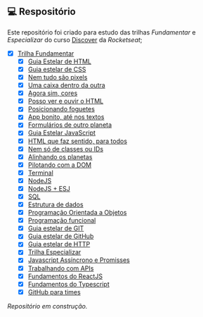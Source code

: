 ## 💻 Respositório

Este repositório foi criado para estudo das trilhas *Fundamentar* e *Especializar* do curso [Discover](https://app.rocketseat.com.br/discover) da *Rocketseat*;


- [X] [Trilha Fundamentar](https://github.com/andrademech/rocketseat/tree/main/Fundamentar)
	- [X] [Guia Estelar de HTML](https://github.com/andrademech/rocketseat/tree/main/Fundamentar/1-guia-estelar-de-HTML)
   	- [X] [Guia estelar de CSS](https://github.com/andrademech/rocketseat/tree/main/Fundamentar/2-guia-estelar-de-CSS)
   	- [X] [Nem tudo são pixels](https://github.com/andrademech/rocketseat/tree/main/Fundamentar/3-nem-tudo-sao-pixels)
   	- [X] [Uma caixa dentro da outra](https://github.com/andrademech/rocketseat/tree/main/Fundamentar/4-uma-caixa-dentro-da-outra)
	- [X] [Agora sim, cores](https://github.com/andrademech/rocketseat/tree/main/Fundamentar/5-agora-sim-cores)
	- [X] [Posso ver e ouvir o HTML](https://github.com/andrademech/rocketseat/tree/main/Fundamentar/6-posso-ver-e-ouvir-o-HTML)
	- [X] [Posicionando foguetes](https://github.com/andrademech/rocketseat/tree/main/Fundamentar/7-posicionando-foguetes)
	- [X] [App bonito, até nos textos](https://github.com/andrademech/rocketseat/tree/main/Fundamentar/8-app-bonito-ate-nos-textos)
	- [X] [Formulários de outro planeta](https:/github.com/andrademech/rocketseat/tree/main/Fundamentar/9-formularios-de-outro-planeta)
	- [X] [Guia Estelar JavaScript](https:/github.com/andrademech/rocketseat/tree/main/Fundamentar/10-guia-estelar-de-javascript)
	- [X] [HTML que faz sentido, para todos](https:/github.com/andrademech/rocketseat/tree/main/Fundamentar/11-HTML-que-faz-sentido-para-todos)
	- [X] [Nem só de classes ou IDs](https:/github.com/andrademech/rocketseat/tree/main/Fundamentar/12-nem-so-de-classes-ou-IDs)
	- [X] [Alinhando os planetas](https:/github.com/andrademech/rocketseat/tree/main/Fundamentar/13-alinhando-os-planetas)
	- [X] [Pilotando com a DOM](https:/github.com/andrademech/rocketseat/tree/main/Fundamentar/14-pilotando-com-a-DOM)
	- [X] [Terminal](https:/github.com/andrademech/rocketseat/tree/main/Fundamentar/15-terminal)
	- [X] [NodeJS](https:/github.com/andrademech/rocketseat/tree/main/Fundamentar/16-NodeJS)
	- [X] [NodeJS + ESJ](https:/github.com/andrademech/rocketseat/tree/main/Fundamentar/17-NodeJS+ESJ)
	- [X] [SQL](https:/github.com/andrademech/rocketseat/tree/main/Fundamentar/18-SQL)
	- [X] [Estrutura de dados](https:/github.com/andrademech/rocketseat/tree/main/Fundamentar/19-estrutura-de-dados)
	- [X] [Programação Orientada a Objetos](https:/github.com/andrademech/rocketseat/tree/main/Fundamentar/20-programacao-orientada-a-objetos)
	- [X] [Programação funcional](https:/github.com/andrademech/rocketseat/tree/main/Fundamentar/21-programacao-funcional)
	- [X] [Guia estelar de GIT](https:/github.com/andrademech/rocketseat/tree/main/Fundamentar/22-guia-estelar-de-GIT)
	- [X] [Guia estelar de GitHub](https:/github.com/andrademech/rocketseat/tree/main/Fundamentar/23-guia-estelar-de-GITHub)
	- [X] [Guia estelar de HTTP](https:/github.com/andrademech/rocketseat/tree/main/Fundamentar/24-guia-estelar-de-HTTP)
	- [X] [Trilha Especializar](https:/github.com/andrademech/rocketseat/tree/main/Especializar)
    - [X] [Javascript Assíncrono e Promisses](https:/github.com/andrademech/rocketseat/tree/main/Especializar/1-javascript-assincrono-e-promisses)
    - [X] [Trabalhando com APIs](https:/github.com/andrademech/rocketseat/tree/main/Especializar/2-trabalhando-com-APIs)
    - [X] [Fundamentos do ReactJS](https:/github.com/andrademech/rocketseat/tree/main/Especializar/3-fundamentos-do-React-JS)
    - [X] [Fundamentos do Typescript](https:/github.com/andrademech/rocketseat/tree/main/Especializar/4-fundamentos-do-Typescript)
    - [X] [GitHub para times](https:/github.com/andrademech/rocketseat/tree/main/Especializar/5-github-para-times)

*Repositório em construção.*
